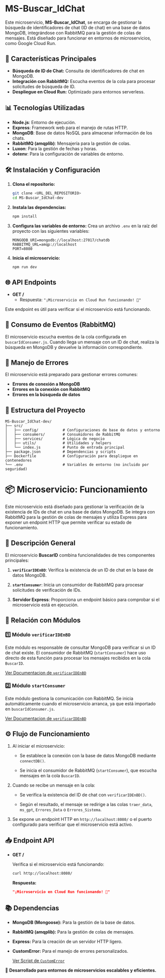 
# MS-Buscar_IdChat

Este microservicio, **MS-Buscar_IdChat**, se encarga de gestionar la búsqueda de identificadores de chat (ID de chat) en una base de datos MongoDB, integrándose con RabbitMQ para la gestión de colas de mensajes. Está diseñado para funcionar en entornos de microservicios, como Google Cloud Run.

## 🚀 Características Principales

- **Búsqueda de ID de Chat:** Consulta de identificadores de chat en MongoDB.
- **Integración con RabbitMQ:** Escucha eventos de la cola para procesar solicitudes de búsqueda de ID.
- **Despliegue en Cloud Run:** Optimizado para entornos serverless.

## 📊 Tecnologías Utilizadas

- **Node.js**: Entorno de ejecución.
- **Express**: Framework web para el manejo de rutas HTTP.
- **MongoDB**: Base de datos NoSQL para almacenar información de los chats.
- **RabbitMQ (amqplib)**: Mensajería para la gestión de colas.
- **Luxon**: Para la gestión de fechas y horas.
- **dotenv**: Para la configuración de variables de entorno.

## 🛠️ Instalación y Configuración

1. **Clona el repositorio:**
   ```bash
   git clone <URL_DEL_REPOSITORIO>
   cd MS-Buscar_IdChat-dev
   ```

2. **Instala las dependencias:**
   ```bash
   npm install
   ```

3. **Configura las variables de entorno:**
   Crea un archivo `.env` en la raíz del proyecto con las siguientes variables:
   ```env
   MONGODB_URI=mongodb://localhost:27017/chatdb
   RABBITMQ_URL=amqp://localhost
   PORT=8080
   ```

4. **Inicia el microservicio:**
   ```bash
   npm run dev
   ```

## 🌐 API Endpoints

- **GET /**
  - Respuesta: `"¡Microservicio en Cloud Run funcionando! 🚀"`

Este endpoint es útil para verificar si el microservicio está funcionando.

## 📢 Consumo de Eventos (RabbitMQ)

El microservicio escucha eventos de la cola configurada en `buscarIdConsumer.js`. Cuando llega un mensaje con un ID de chat, realiza la búsqueda en MongoDB y devuelve la información correspondiente.

## 🚫 Manejo de Errores

El microservicio está preparado para gestionar errores comunes:

- **Errores de conexión a MongoDB**
- **Errores en la conexión con RabbitMQ**
- **Errores en la búsqueda de datos**


## 📂 Estructura del Proyecto

```
MS-Buscar_IdChat-dev/
├── src/
│   ├── config/           # Configuraciones de base de datos y entorno
│   ├── consumers/        # Consumidores de RabbitMQ
│   ├── services/         # Lógica de negocio
│   ├── utils/            # Utilidades y helpers
│   └── index.js          # Punto de entrada principal
├── package.json          # Dependencias y scripts
├── Dockerfile            # Configuración para despliegue en contenedores
└── .env                  # Variables de entorno (no incluido por seguridad)
```


# 📦 Microservicio: Funcionamiento

Este microservicio está diseñado para gestionar la verificación de la existencia de IDs de chat en una base de datos MongoDB. Se integra con RabbitMQ para la gestión de colas de mensajes y utiliza Express para exponer un endpoint HTTP que permite verificar su estado de funcionamiento. 

## 🚀 Descripción General

El microservicio **BuscarID** combina funcionalidades de tres componentes principales:

1. **`verificarIDEnBD`**: Verifica la existencia de un ID de chat en la base de datos MongoDB.

2. **`startConsumer`**: Inicia un consumidor de RabbitMQ para procesar solicitudes de verificación de IDs.

3. **Servidor Express**: Proporciona un endpoint básico para comprobar si el microservicio está en ejecución.

## 📂 Relación con Módulos

### 1️⃣ **Módulo `verificarIDEnBD`**

Este módulo es responsable de consultar MongoDB para verificar si un ID de chat existe. El consumidor de RabbitMQ (`startConsumer`) hace uso directo de esta función para procesar los mensajes recibidos en la cola `BuscarID`.

[Ver Documentacion de `verificarIDEnBD` ](/src/docs/verificarIDEnBD.md)

### 2️⃣ **Módulo `startConsumer`**

Este módulo gestiona la comunicación con RabbitMQ. Se inicia automáticamente cuando el microservicio arranca, ya que está importado en `buscarIdConsumer.js`.

[Ver Documentacion de `verificarIDEnBD` ](/src/docs/startConsumer.md)

## ⚙️ Flujo de Funcionamiento

1. Al iniciar el microservicio:

   - Se establece la conexión con la base de datos MongoDB mediante `connectDB()`.

   - Se inicia el consumidor de RabbitMQ (`startConsumer`), que escucha mensajes en la cola `BuscarID`.

2. Cuando se recibe un mensaje en la cola:

   - Se verifica la existencia del ID de chat con `verificarIDEnBD()`.

   - Según el resultado, el mensaje se redirige a las colas `traer_data`, `ms_gpt`, `Errores_Data` o `Errores_Sistema`.

3. Se expone un endpoint HTTP en `http://localhost:8080/` o el puerto configurado para verificar que el microservicio está activo.


## 📥 Endpoint API

- **GET /**

  Verifica si el microservicio está funcionando:

  ```bash
  curl http://localhost:8080/
  ```
  **Respuesta:**

  ```json
  "¡Microservicio en Cloud Run funcionando! 🚀"
  ```



## 📚 Dependencias

- **MongoDB (Mongoose):** Para la gestión de la base de datos.

- **RabbitMQ (amqplib):** Para la gestión de colas de mensajes.

- **Express:** Para la creación de un servidor HTTP ligero.

- **CustomError:** Para el manejo de errores personalizados.

   [Ver Script de `CustomError` ](/src/utils/error.js)



🚀 **Desarrollado para entornos de microservicios escalables y eficientes.**

